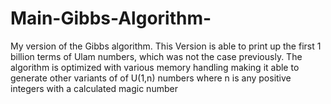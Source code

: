 # Main-Gibbs-Algorithm-
My version of the Gibbs algorithm. This Version is able to print up the first 1 billion terms of Ulam numbers, which was not the case previously. The algorithm is optimized with various memory handling making it able to generate other variants of of U(1,n) numbers where n is any positive integers with a calculated magic number

